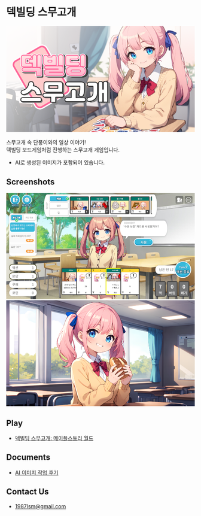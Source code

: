 덱빌딩 스무고개
===
![TitleImage](images/TitleImage.png)

스무고개 속 단풍이와의 일상 이야기!  
덱빌딩 보드게임처럼 진행하는 스무고개 게임입니다.
- AI로 생성된 이미지가 포함되어 있습니다.

## Screenshots
![](images/Screenshot1_960.png)  
![](images/HoldingBread960.png)

## Play
- [덱빌딩 스무고개: 메이플스토리 월드](https://maplestoryworlds.nexon.com/ko/play/704fcfbc9e3b4ab0aaba28594066abad/)

## Documents
- [AI 이미지 작업 후기](./aiimagepostscript)

## Contact Us
- 1987lsm@gmail.com